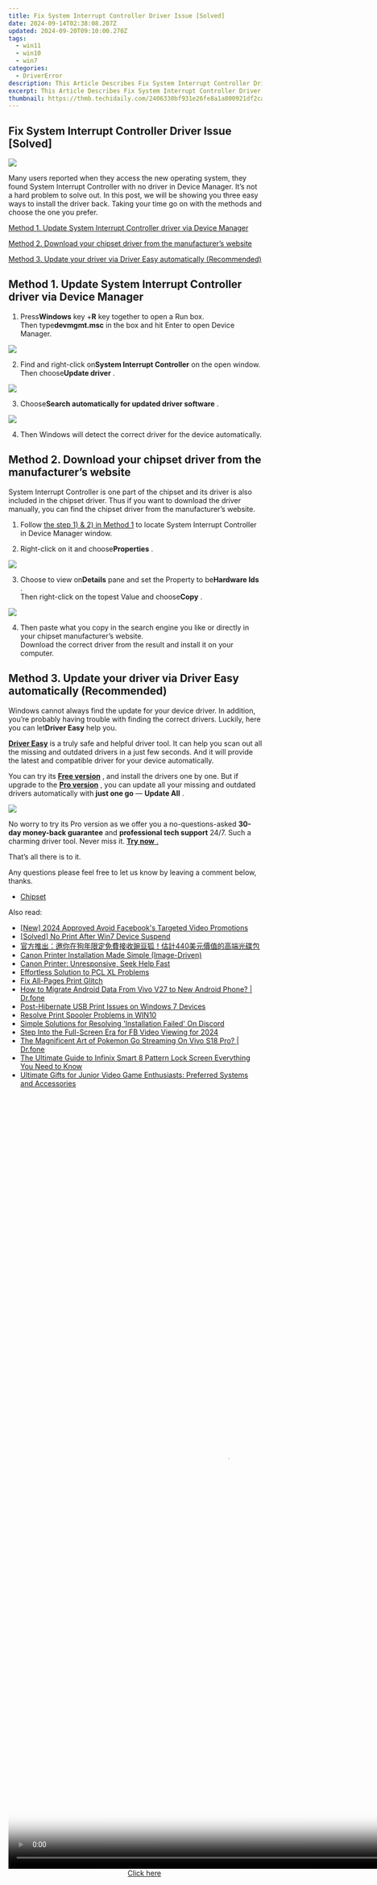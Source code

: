```yaml
---
title: Fix System Interrupt Controller Driver Issue [Solved]
date: 2024-09-14T02:38:08.207Z
updated: 2024-09-20T09:10:00.270Z
tags:
  - win11
  - win10
  - win7
categories:
  - DriverError
description: This Article Describes Fix System Interrupt Controller Driver Issue [Solved]
excerpt: This Article Describes Fix System Interrupt Controller Driver Issue [Solved]
thumbnail: https://thmb.techidaily.com/2406330bf931e26fe8a1a800921df2ca60aab8badbd84f3b12dc61e65092f344.jpg
---
```


## Fix System Interrupt Controller Driver Issue [Solved]

![](https://images.drivereasy.com/wp-content/uploads/2017/06/1-29.png)

 Many users reported when they access the new operating system, they found System Interrupt Controller with no driver in Device Manager. It’s not a hard problem to solve out. In this post, we will be showing you three easy ways to install the driver back. Taking your time go on with the methods and choose the one you prefer.

[Method 1. Update System Interrupt Controller driver via Device Manager](https://25home.pxf.io/vnbxnv)

[Method 2. Download your chipset driver from the manufacturer’s website](https://ancheer.sjv.io/y96bgp)

[Method 3. Update your driver via Driver Easy automatically (Recommended)](#method3)

## Method 1\. Update System Interrupt Controller driver via Device Manager

 1) Press**Windows** key +**R** key together to open a Run box.  
 Then type**devmgmt.msc** in the box and hit Enter to open Device Manager.

![](https://images.drivereasy.com/wp-content/uploads/2017/06/win-10-dev-4.jpg)

 2) Find and right-click on**System Interrupt Controller** on the open window.  
 Then choose**Update driver** .

![](https://images.drivereasy.com/wp-content/uploads/2017/06/2-29.png)

 3) Choose**Search automatically for updated driver software** .

![](https://images.drivereasy.com/wp-content/uploads/2017/06/3-27.png)

 4) Then Windows will detect the correct driver for the device automatically.

## Method 2\. Download your chipset driver from the manufacturer’s website

 System Interrupt Controller is one part of the chipset and its driver is also included in the chipset driver. Thus if you want to download the driver manually, you can find the chipset driver from the manufacturer’s website.

 1) Follow [the step 1) & 2) in Method 1](https://getlyla.pxf.io/ek9gkg) to locate System Interrupt Controller in Device Manager window.

 2) Right-click on it and choose**Properties** .

![](https://images.drivereasy.com/wp-content/uploads/2017/06/3-29.png)

 3) Choose to view on**Details** pane and set the Property to be**Hardware Ids** .  
 Then right-click on the topest Value and choose**Copy** .

![](https://images.drivereasy.com/wp-content/uploads/2017/06/4-27.png)

 4) Then paste what you copy in the search engine you like or directly in your chipset manufacturer’s website.  
 Download the correct driver from the result and install it on your computer.

## Method 3\. Update your driver via Driver Easy automatically (Recommended)

 Windows cannot always find the update for your device driver. In addition, you’re probably having trouble with finding the correct drivers. Luckily, here you can let**Driver Easy** help you.

[**Driver Easy**](https://tools.techidaily.com/drivereasy/download/)  is a truly safe and helpful driver tool. It can help you scan out all the missing and outdated drivers in a just few seconds. And it will provide the latest and compatible driver for your device automatically.

You can try its **[Free version](https://tools.techidaily.com/drivereasy/download/)**  , and install the drivers one by one. But if upgrade to the **[Pro version](https://tools.techidaily.com/drivereasy/download/)**  , you can update all your missing and outdated drivers automatically with **just one go** — **Update All** .

![](https://images.drivereasy.com/wp-content/uploads/2017/06/5-27.png)

No worry to try its Pro version as we offer you  a no-questions-asked **30-day money-back guarantee**  and **professional tech support**  24/7\. Such a charming driver tool. Never miss it. [**Try now** .](https://tools.techidaily.com/drivereasy/download/)

That’s all there is to it.

 Any questions please feel free to let us know by leaving a comment below, thanks.

* [Chipset](https://store.drivereasy.com/order/cart.php?PRODS=4731822&QTY=1&AFFILIATE=108875)

<ins class="adsbygoogle"
     style="display:block"
     data-ad-format="autorelaxed"
     data-ad-client="ca-pub-7571918770474297"
     data-ad-slot="1223367746"></ins>

<ins class="adsbygoogle"
     style="display:block"
     data-ad-client="ca-pub-7571918770474297"
     data-ad-slot="8358498916"
     data-ad-format="auto"
     data-full-width-responsive="true"></ins>

<span class="atpl-alsoreadstyle">Also read:</span>
<div><ul>
<li><a href="https://facebook-videos.techidaily.com/new-2024-approved-avoid-facebooks-targeted-video-promotions/"><u>[New] 2024 Approved Avoid Facebook's Targeted Video Promotions</u></a></li>
<li><a href="https://printer-issues.techidaily.com/solved-no-print-after-win7-device-suspend/"><u>[Solved] No Print After Win7 Device Suspend</u></a></li>
<li><a href="https://some-knowledge.techidaily.com/1726030493291-440/"><u>官方推出：邀你在狗年限定免費接收豌豆狐！估計440美元價值的高端光碟包</u></a></li>
<li><a href="https://printer-issues.techidaily.com/canon-printer-installation-made-simple-image-driven/"><u>Canon Printer Installation Made Simple (Image-Driven)</u></a></li>
<li><a href="https://printer-issues.techidaily.com/canon-printer-unresponsive-seek-help-fast/"><u>Canon Printer: Unresponsive, Seek Help Fast</u></a></li>
<li><a href="https://printer-issues.techidaily.com/effortless-solution-to-pcl-xl-problems/"><u>Effortless Solution to PCL XL Problems</u></a></li>
<li><a href="https://printer-issues.techidaily.com/fix-all-pages-print-glitch/"><u>Fix All-Pages Print Glitch</u></a></li>
<li><a href="https://blog-min.techidaily.com/how-to-migrate-android-data-from-vivo-v27-to-new-android-phone-drfone-by-drfone-transfer-from-android-transfer-from-android/"><u>How to Migrate Android Data From Vivo V27 to New Android Phone? | Dr.fone</u></a></li>
<li><a href="https://printer-issues.techidaily.com/post-hibernate-usb-print-issues-on-windows-7-devices/"><u>Post-Hibernate USB Print Issues on Windows 7 Devices</u></a></li>
<li><a href="https://printer-issues.techidaily.com/resolve-print-spooler-problems-in-win10/"><u>Resolve Print Spooler Problems in WIN10</u></a></li>
<li><a href="https://win-solutions.techidaily.com/simple-solutions-for-resolving-installation-failed-on-discord/"><u>Simple Solutions for Resolving 'Installation Failed' On Discord</u></a></li>
<li><a href="https://facebook-clips.techidaily.com/step-into-the-full-screen-era-for-fb-video-viewing-for-2024/"><u>Step Into the Full-Screen Era for FB Video Viewing for 2024</u></a></li>
<li><a href="https://change-location.techidaily.com/the-magnificent-art-of-pokemon-go-streaming-on-vivo-s18-pro-drfone-by-drfone-virtual-android/"><u>The Magnificent Art of Pokemon Go Streaming On Vivo S18 Pro? | Dr.fone</u></a></li>
<li><a href="https://unlock-android.techidaily.com/the-ultimate-guide-to-infinix-smart-8-pattern-lock-screen-everything-you-need-to-know-by-drfone-android/"><u>The Ultimate Guide to Infinix Smart 8 Pattern Lock Screen Everything You Need to Know</u></a></li>
<li><a href="https://techtrends.techidaily.com/ultimate-gifts-for-junior-video-game-enthusiasts-preferred-systems-and-accessories/"><u>Ultimate Gifts for Junior Video Game Enthusiasts: Preferred Systems and Accessories</u></a></li>
</ul></div>

<!-- affiliate ads begin -->
<span id="1424529">
					<video width="864" height="1536" style="cursor:pointer"
           poster="//a.impactradius-go.com/display-clicktoplayimage/1424529.png"
           onclick="if(!this.playClicked){this.play();this.setAttribute('controls',true);this.playClicked=true;}">
	   <source src="//a.impactradius-go.com/display-ad/16446-1424529">
	   <img src="//a.impactradius-go.com/display-clicktoplayimage/1424529.png" style="border: none; height: 100%; width: 100%; object-fit: contain">
	</video>
	<div style="width:540px;text-align:center"><a href="javascript:window.open(decodeURIComponent('https%3A%2F%2Flaganoo.pxf.io%2Fc%2F5597632%2F1424529%2F16446'), '_blank');void(0);">Click here</a></div>
</span>
<img height="0" width="0" src="https://imp.pxf.io/i/5597632/1424529/16446" style="position:absolute;visibility:hidden;" border="0" />
<!-- affiliate ads end -->

